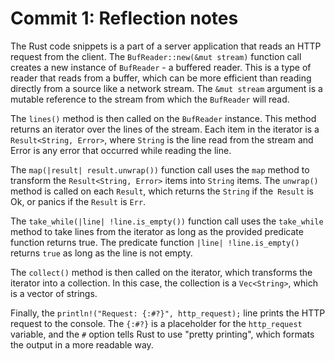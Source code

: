 # Commit 1: Reflection notes
The Rust code snippets is a part of a server application that reads an HTTP request from the client. 
The `BufReader::new(&mut stream)` function call creates a new instance of `BufReader` - a buffered reader. This is a type of reader that reads from a buffer, which can be more efficient than reading directly from a source like a network stream. The `&mut stream` argument is a mutable reference to the stream from which the `BufReader` will read.

The `lines()` method is then called on the `BufReader` instance. This method returns an iterator over the lines of the stream. Each item in the iterator is a `Result<String, Error>`, where `String` is the line read from the stream and Error is any error that occurred while reading the line.

The `map(|result| result.unwrap())` function call uses the `map` method to transform the `Result<String, Error>` items into `String` items. The `unwrap()` method is called on each `Result`, which returns the `String` if the` Result` is Ok, or panics if the `Result` is `Err`.

The `take_while(|line| !line.is_empty())` function call uses the `take_while` method to take lines from the iterator as long as the provided predicate function returns true. The predicate function `|line| !line.is_empty()` returns `true` as long as the line is not empty.

The `collect()` method is then called on the iterator, which transforms the iterator into a collection. In this case, the collection is a `Vec<String>`, which is a vector of strings.

Finally, the `println!("Request: {:#?}", http_request);` line prints the HTTP request to the console. The `{:#?}` is a placeholder for the `http_request` variable, and the `#` option tells Rust to use "pretty printing", which formats the output in a more readable way.

